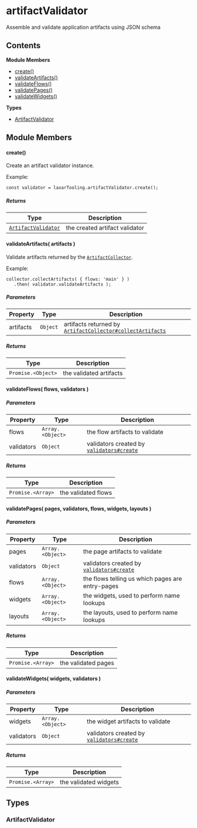 
# <a id="artifactValidator"></a>artifactValidator

Assemble and validate application artifacts using JSON schema

## Contents

**Module Members**

- [create()](#create)
- [validateArtifacts()](#validateArtifacts)
- [validateFlows()](#validateFlows)
- [validatePages()](#validatePages)
- [validateWidgets()](#validateWidgets)

**Types**

- [ArtifactValidator](#ArtifactValidator)

## Module Members

#### <a id="create"></a>create()

Create an artifact validator instance.

Example:

    const validator = laxarTooling.artifactValidator.create();

##### Returns

| Type | Description |
| ---- | ----------- |
| [`ArtifactValidator`](#ArtifactValidator) |  the created artifact validator |

#### <a id="validateArtifacts"></a>validateArtifacts( artifacts )

Validate artifacts returned by the [`ArtifactCollector`](artifact_collector.md).

Example:

    collector.collectArtifacts( { flows: 'main' } )
       .then( validator.validateArtifacts );

##### Parameters

| Property | Type | Description |
| -------- | ---- | ----------- |
| artifacts | `Object` |  artifacts returned by [`ArtifactCollector#collectArtifacts`](artifact_collector.md#collectArtifacts) |

##### Returns

| Type | Description |
| ---- | ----------- |
| `Promise.<Object>` |  the validated artifacts |

#### <a id="validateFlows"></a>validateFlows( flows, validators )

##### Parameters

| Property | Type | Description |
| -------- | ---- | ----------- |
| flows | `Array.<Object>` |  the flow artifacts to validate |
| validators | `Object` |  validators created by [`validators#create`](validators.md#create) |

##### Returns

| Type | Description |
| ---- | ----------- |
| `Promise.<Array>` |  the validated flows |

#### <a id="validatePages"></a>validatePages( pages, validators, flows, widgets, layouts )

##### Parameters

| Property | Type | Description |
| -------- | ---- | ----------- |
| pages | `Array.<Object>` |  the page artifacts to validate |
| validators | `Object` |  validators created by [`validators#create`](validators.md#create) |
| flows | `Array.<Object>` |  the flows telling us which pages are entry-pages |
| widgets | `Array.<Object>` |  the widgets, used to perform name lookups |
| layouts | `Array.<Object>` |  the layouts, used to perform name lookups |

##### Returns

| Type | Description |
| ---- | ----------- |
| `Promise.<Array>` |  the validated pages |

#### <a id="validateWidgets"></a>validateWidgets( widgets, validators )

##### Parameters

| Property | Type | Description |
| -------- | ---- | ----------- |
| widgets | `Array.<Object>` |  the widget artifacts to validate |
| validators | `Object` |  validators created by [`validators#create`](validators.md#create) |

##### Returns

| Type | Description |
| ---- | ----------- |
| `Promise.<Array>` |  the validated widgets |

## Types

### <a id="ArtifactValidator"></a>ArtifactValidator
